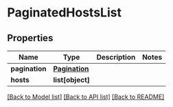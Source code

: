 # PaginatedHostsList

## Properties
Name | Type | Description | Notes
------------ | ------------- | ------------- | -------------
**pagination** | [**Pagination**](Pagination.md) |  | 
**hosts** | **list[object]** |  | 

[[Back to Model list]](../README.md#documentation-for-models) [[Back to API list]](../README.md#documentation-for-api-endpoints) [[Back to README]](../README.md)


